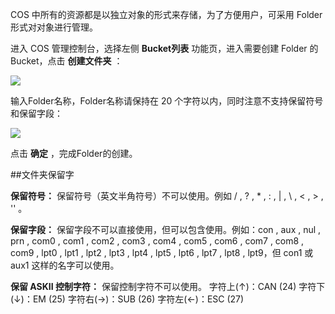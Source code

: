 COS 中所有的资源都是以独立对象的形式来存储，为了方便用户，可采用 Folder 形式对对象进行管理。

进入 COS 管理控制台，选择左侧 **Bucket列表** 功能页，进入需要创建 Folder 的 Bucket，点击 **创建文件夹** ：

![](https://mc.qcloudimg.com/static/img/8367c053c6138e6a68d189c5c5483064/image.png)

输入Folder名称，Folder名称请保持在 20 个字符以内，同时注意不支持保留符号和保留字段：

![](https://mc.qcloudimg.com/static/img/5e0fa9d34b6f11d0e3e0d21339c99e18/image.png)

点击 **确定** ，完成Folder的创建。

##文件夹保留字

**保留符号：** 保留符号（英文半角符号）不可以使用。例如 / , ? , * , : , | , \ , < , > , '' 。

**保留字段：** 保留字段不可以直接使用，但可以包含使用。例如：con , aux , nul , prn , com0 , com1 , com2 , com3 , com4 , com5 , com6 , com7 , com8 , com9 , lpt0 , lpt1 , lpt2 , lpt3 , lpt4 , lpt5 , lpt6 , lpt7 , lpt8 , lpt9，但 con1 或 aux1 这样的名字可以使用。

**保留 ASKII 控制字符：** 保留控制字符不可以使用。
字符上(↑)：CAN (24) </b>
字符下(↓)：EM (25) </b>
字符右(→)：SUB (26)</b>
字符左(←)：ESC (27) 



